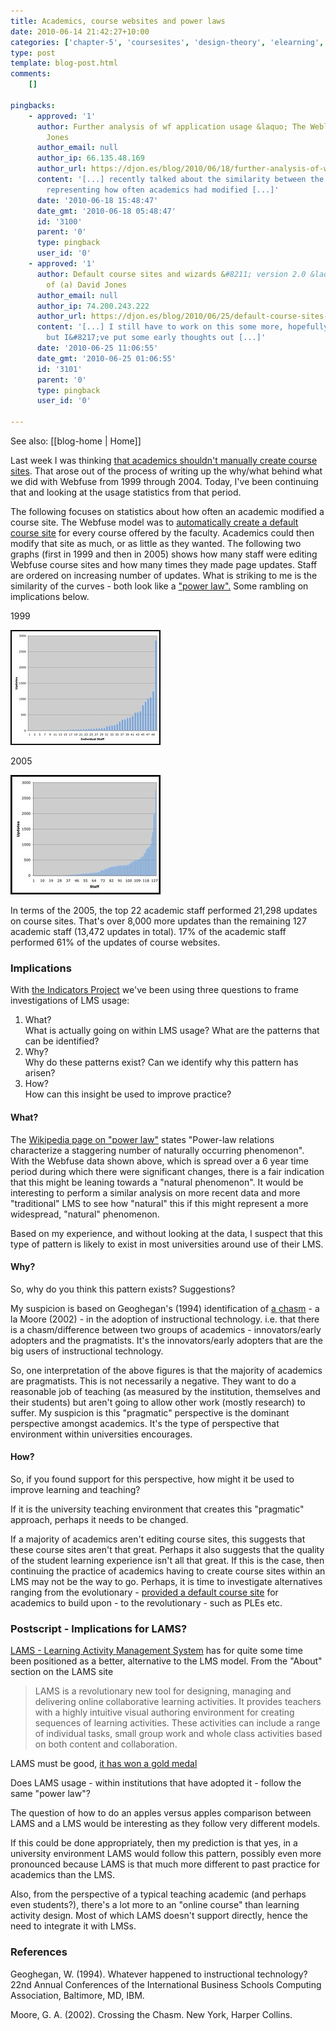 ```yaml
---
title: Academics, course websites and power laws
date: 2010-06-14 21:42:27+10:00
categories: ['chapter-5', 'coursesites', 'design-theory', 'elearning', 'indicators', 'moodle', 'phd', 'thesis', 'webfuse']
type: post
template: blog-post.html
comments:
    []
    
pingbacks:
    - approved: '1'
      author: Further analysis of wf application usage &laquo; The Weblog of (a) David
        Jones
      author_email: null
      author_ip: 66.135.48.169
      author_url: https://djon.es/blog/2010/06/18/further-analysis-of-wf-application-usage/
      content: '[...] recently talked about the similarity between the 1999 and 2005 graphs
        representing how often academics had modified [...]'
      date: '2010-06-18 15:48:47'
      date_gmt: '2010-06-18 05:48:47'
      id: '3100'
      parent: '0'
      type: pingback
      user_id: '0'
    - approved: '1'
      author: Default course sites and wizards &#8211; version 2.0 &laquo; The Weblog
        of (a) David Jones
      author_email: null
      author_ip: 74.200.243.222
      author_url: https://djon.es/blog/2010/06/25/default-course-sites-and-wizards-version-2-0/
      content: '[...] I still have to work on this some more, hopefully in coming weeks,
        but I&#8217;ve put some early thoughts out [...]'
      date: '2010-06-25 11:06:55'
      date_gmt: '2010-06-25 01:06:55'
      id: '3101'
      parent: '0'
      type: pingback
      user_id: '0'
    
---
```


See also: [[blog-home | Home]]

Last week I was thinking [that academics shouldn't manually create course sites](/blog2/2010/06/07/should-academics-manually-create-course-websites/). That arose out of the process of writing up the why/what behind what we did with Webfuse from 1999 through 2004. Today, I've been continuing that and looking at the usage statistics from that period.

The following focuses on statistics about how often an academic modified a course site. The Webfuse model was to [automatically create a default course site](/blog2/2010/06/07/default-course-sites-and-wizards/) for every course offered by the faculty. Academics could then modify that site as much, or as little as they wanted. The following two graphs (first in 1999 and then in 2005) shows how many staff were editing Webfuse course sites and how many times they made page updates. Staff are ordered on increasing number of updates. What is striking to me is the similarity of the curves - both look like a ["power law".](http://en.wikipedia.org/wiki/Power_law) Some rambling on implications below.

1999

[![Updates 1999](images/4698588259_c73999d47a_m.jpg)](http://www.flickr.com/photos/david_jones/4698588259/ "Updates 1999 by David T Jones, on Flickr")

2005

[![Webfuse page updates  2005](images/4699219306_b37ef30a43_m.jpg)](http://www.flickr.com/photos/david_jones/4699219306/ "Webfuse page updates  2005 by David T Jones, on Flickr")

In terms of the 2005, the top 22 academic staff performed 21,298 updates on course sites. That's over 8,000 more updates than the remaining 127 academic staff (13,472 updates in total). 17% of the academic staff performed 61% of the updates of course websites.

### Implications

With [the Indicators Project](http://indicatorsproject.wordpress.com/) we've been using three questions to frame investigations of LMS usage:

1. What?  
    What is actually going on within LMS usage? What are the patterns that can be identified?
2. Why?  
    Why do these patterns exist? Can we identify why this pattern has arisen?
3. How?  
    How can this insight be used to improve practice?

#### What?

The [Wikipedia page on "power law"](http://en.wikipedia.org/wiki/Power_law) states "Power-law relations characterize a staggering number of naturally occurring phenomenon". With the Webfuse data shown above, which is spread over a 6 year time period during which there were significant changes, there is a fair indication that this might be leaning towards a "natural phenomenon". It would be interesting to perform a similar analysis on more recent data and more "traditional" LMS to see how "natural" this if this might represent a more widespread, "natural" phenomenon.

Based on my experience, and without looking at the data, I suspect that this type of pattern is likely to exist in most universities around use of their LMS.

#### Why?

So, why do you think this pattern exists? Suggestions?

My suspicion is based on Geoghegan's (1994) identification of [a chasm](/blog2/2009/08/09/the-chasm/) - a la Moore (2002) - in the adoption of instructional technology. i.e. that there is a chasm/difference between two groups of academics - innovators/early adopters and the pragmatists. It's the innovators/early adopters that are the big users of instructional technology.

So, one interpretation of the above figures is that the majority of academics are pragmatists. This is not necessarily a negative. They want to do a reasonable job of teaching (as measured by the institution, themselves and their students) but aren't going to allow other work (mostly research) to suffer. My suspicion is this "pragmatic" perspective is the dominant perspective amongst academics. It's the type of perspective that environment within universities encourages.

#### How?

So, if you found support for this perspective, how might it be used to improve learning and teaching?

If it is the university teaching environment that creates this "pragmatic" approach, perhaps it needs to be changed.

If a majority of academics aren't editing course sites, this suggests that these course sites aren't that great. Perhaps it also suggests that the quality of the student learning experience isn't all that great. If this is the case, then continuing the practice of academics having to create course sites within an LMS may not be the way to go. Perhaps, it is time to investigate alternatives ranging from the evolutionary - [provided a default course site](/blog2/2010/06/07/should-academics-manually-create-course-websites/) for academics to build upon - to the revolutionary - such as PLEs etc.

### Postscript - Implications for LAMS?

[LAMS - Learning Activity Management System](http://www.lamsinternational.com/) has for quite some time been positioned as a better, alternative to the LMS model. From the "About" section on the LAMS site

> LAMS is a revolutionary new tool for designing, managing and delivering online collaborative learning activities. It provides teachers with a highly intuitive visual authoring environment for creating sequences of learning activities. These activities can include a range of individual tasks, small group work and whole class activities based on both content and collaboration.

LAMS must be good, [it has won a gold medal](http://mq.edu.au/newsroom/control.php?page=story&item=3770)

Does LAMS usage - within institutions that have adopted it - follow the same "power law"?

The question of how to do an apples versus apples comparison between LAMS and a LMS would be interesting as they follow very different models.

If this could be done appropriately, then my prediction is that yes, in a university environment LAMS would follow this pattern, possibly even more pronounced because LAMS is that much more different to past practice for academics than the LMS.

Also, from the perspective of a typical teaching academic (and perhaps even students?), there's a lot more to an "online course" than learning activity design. Most of which LAMS doesn't support directly, hence the need to integrate it with LMSs.

### References

Geoghegan, W. (1994). Whatever happened to instructional technology? 22nd Annual Conferences of the International Business Schools Computing Association, Baltimore, MD, IBM.

Moore, G. A. (2002). Crossing the Chasm. New York, Harper Collins.
